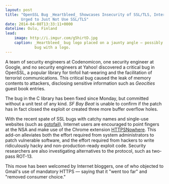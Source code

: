 ```yaml
---
layout: post
title: "OpenSSL Bug _Heartbleed_ Showcases Insecurity of SSL/TLS, Internet Users
       Urged to Just Not Use SSL/TLS"
date: 2014-04-08T13:33:11+0000
dateline: Oulu, Finland
lead:
    image: http://i.imgur.com/g5hirtD.jpg
    caption: _Heartbleed_ bug logo placed on a jaunty angle — possibly the only
             bug with a logo.
---
```


A team of security engineers at Codenomicon, one security engineer at Google,
and no security engineers at Yahoo! discovered a critical bug in OpenSSL, a
popular library for tinfoil hat-wearing and the facilitation of terrorist
communications. This critical bug caused the leak of memory contents to
attackers, disclosing sensitive information such as _Geocities_ guest book
entries.

The bug in the C library has been fixed since Monday, but committed without a
unit test of any kind. _SF Bay Beat_ is unable to confirm if the patch has in
fact closed the exploit or created three more buffer overflow holes.

With the recent spate of SSL bugs with catchy names and single-use websites
(such as [gotofail](https://gotofail.com/)), Internet users are encouraged to
point fingers at the NSA and make use of the Chrome extension
[HTTPSNowhere](http://avengingsyndrome.github.io/HTTPSNoWhere/). This add-on
alleviates both the effort required from system administrators to patch
vulnerable software, and the effort required from hackers to write ridiculously
hacky and non-production-ready exploit code. Security researchers are also
investigating alternatives to the protocol, such as two-pass ROT-13.

This move has been welcomed by Internet bloggers, one of who objected to Gmail's
use of mandatory HTTPS — saying that it "went too far" and "removed consumer
choice."
